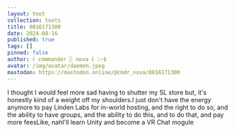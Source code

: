 ```yaml
---
layout: toot
collection: toots
title: 0816171300
date: 2024-08-16
published: true
tags: []
pinned: false
author: ⸸ commander ░ nova ⸸ :~$
avatar: /img/avatar/daemon.jpeg
mastodon: https://mastodon.online/@cmdr_nova/0816171300
---
```


I thought I would feel more sad having to shutter my SL store but, it's honestly kind of a weight off my shoulders.I just don't have the energy anymore to pay Linden Labs for in-world hosting, and the right to do so, and the ability to have groups, and the ability to do this, and to do that, and pay more feesLike, nahI'll learn Unity and become a VR Chat mogule
